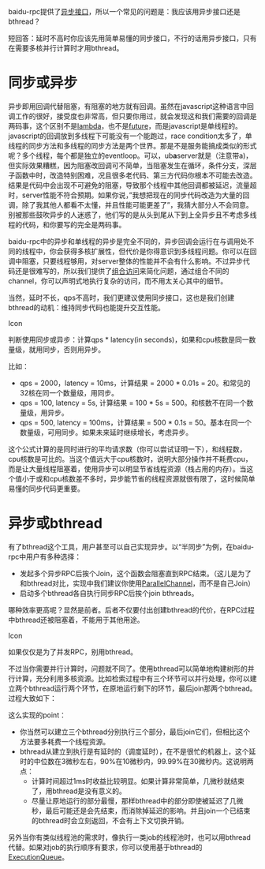 baidu-rpc提供了[异步接口](http://wiki.baidu.com/pages/viewpage.action?pageId=213828685#id-创建和访问Client-异步访问)，所以一个常见的问题是：我应该用异步接口还是bthread？

短回答：延时不高时你应该先用简单易懂的同步接口，不行的话用异步接口，只有在需要多核并行计算时才用bthread。

# 同步或异步

异步即用回调代替阻塞，有阻塞的地方就有回调。虽然在javascript这种语言中回调工作的很好，接受度也非常高，但只要你用过，就会发现这和我们需要的回调是两码事，这个区别不是[lambda](https://en.wikipedia.org/wiki/Anonymous_function)，也不是[future](https://en.wikipedia.org/wiki/Futures_and_promises)，而是javascript是单线程的。javascript的回调放到多线程下可能没有一个能跑过，race
condition太多了，单线程的同步方法和多线程的同步方法是两个世界。那是不是服务能搞成类似的形式呢？多个线程，每个都是独立的eventloop。可以，ub**a**server就是（注意带a)，但实际效果糟糕，因为阻塞改回调可不简单，当阻塞发生在循环，条件分支，深层子函数中时，改造特别困难，况且很多老代码、第三方代码你根本不可能去改造。结果是代码中会出现不可避免的阻塞，导致那个线程中其他回调都被延迟，流量超时，server性能不符合预期。如果你说，”我想把现在的同步代码改造为大量的回调，除了我其他人都看不太懂，并且性能可能更差了”，我猜大部分人不会同意。别被那些鼓吹异步的人迷惑了，他们写的是从头到尾从下到上全异步且不考虑多线程的代码，和你要写的完全是两码事。

baidu-rpc中的异步和单线程的异步是完全不同的，异步回调会运行在与调用处不同的线程中，你会获得多核扩展性，但代价是你得意识到多线程问题。你可以在回调中阻塞，只要线程够用，对server整体的性能并不会有什么影响。不过异步代码还是很难写的，所以我们提供了[组合访问](http://wiki.baidu.com/pages/viewpage.action?pageId=213828709)来简化问题，通过组合不同的channel，你可以声明式地执行复杂的访问，而不用太关心其中的细节。

当然，延时不长，qps不高时，我们更建议使用同步接口，这也是我们创建bthread的动机：维持同步代码也能提升交互性能。

Icon

判断使用同步或异步：计算qps * latency(in seconds)，如果和cpu核数是同一数量级，就用同步，否则用异步。

比如：

- qps = 2000，latency = 10ms，计算结果 = 2000 * 0.01s = 20。和常见的32核在同一个数量级，用同步。
- qps = 100, latency = 5s, 计算结果 = 100 * 5s = 500。和核数不在同一个数量级，用异步。
- qps = 500, latency = 100ms，计算结果 = 500 * 0.1s =
  50。基本在同一个数量级，可用同步。如果未来延时继续增长，考虑异步。

这个公式计算的是同时进行的平均请求数（你可以尝试证明一下），和线程数，cpu核数是可比的。当这个值远大于cpu核数时，说明大部分操作并不耗费cpu，而是让大量线程阻塞着，使用异步可以明显节省线程资源（栈占用的内存）。当这个值小于或和cpu核数差不多时，异步能节省的线程资源就很有限了，这时候简单易懂的同步代码更重要。

# 异步或bthread

有了bthread这个工具，用户甚至可以自己实现异步。以“半同步”为例，在baidu-rpc中用户有多种选择：

- 发起多个异步RPC后挨个Join，这个函数会阻塞直到RPC结束。（这儿是为了和bthread对比，实现中我们建议你使用[ParallelChannel](http://wiki.baidu.com/pages/viewpage.action?pageId=213828709#id-组合访问-ParallelChannel)，而不是自己Join）
- 启动多个bthread各自执行同步RPC后挨个join bthreads。

哪种效率更高呢？显然是前者。后者不仅要付出创建bthread的代价，在RPC过程中bthread还被阻塞着，不能用于其他用途。

Icon

如果仅仅是为了并发RPC，别用bthread。

 

不过当你需要并行计算时，问题就不同了。使用bthread可以简单地构建树形的并行计算，充分利用多核资源。比如检索过程中有三个环节可以并行处理，你可以建立两个bthread运行两个环节，在原地运行剩下的环节，最后join那两个bthread。过程大致如下：

这么实现的point：

- 你当然可以建立三个bthread分别执行三个部分，最后join它们，但相比这个方法要多耗费一个线程资源。
- bthread从建立到执行是有延时的（调度延时），在不是很忙的机器上，这个延时的中位数在3微秒左右，90%在10微秒内，99.99%在30微秒内。这说明两点：
  - 计算时间超过1ms时收益比较明显。如果计算非常简单，几微秒就结束了，用bthread是没有意义的。
  - 尽量让原地运行的部分最慢，那样bthread中的部分即使被延迟了几微秒，最后可能还是会先结束，而消除掉延迟的影响。并且join一个已结束的bthread时会立刻返回，不会有上下文切换开销。

另外当你有类似线程池的需求时，像执行一类job的线程池时，也可以用bthread代替。如果对job的执行顺序有要求，你可以使用基于bthread的[ExecutionQueue](http://wiki.baidu.com/pages/viewpage.action?pageId=160291992)。
